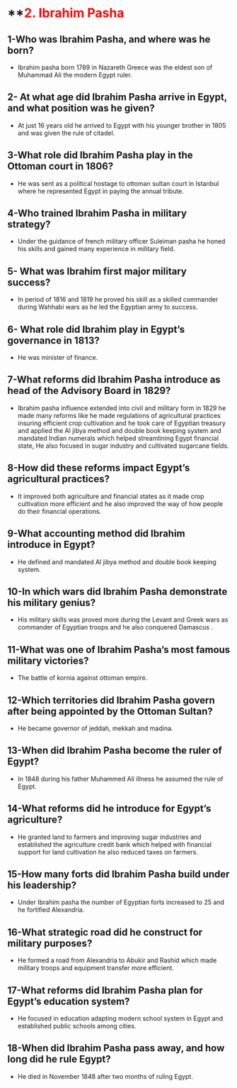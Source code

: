 # **<span style="color: Red">2. Ibrahim Pasha </span>
## **1-Who was Ibrahim Pasha, and where was he born?**

 - Ibrahim pasha born 1789 in Nazareth Greece was the eldest son of Muhammad Ali the modern Egypt ruler.

## **2- At what age did Ibrahim Pasha arrive in Egypt, and what position was he given?**

- At just 16 years old he arrived to Egypt with his younger brother in 1805 and was given the rule of citadel.

## **3-What role did Ibrahim Pasha play in the Ottoman court in 1806?**

- He was sent as a political hostage to ottoman sultan court in Istanbul where he represented Egypt in paying the annual tribute.

## **4-Who trained Ibrahim Pasha in military strategy?**

- Under the guidance of french military officer Suleiman pasha he honed his skills and gained many experience in military field. 
## **5- What was Ibrahim first major military success?**

- In period of 1816 and 1819 he proved his skill as a skilled commander during Wahhabi wars as he led the Egyptian army to success.

## **6- What role did Ibrahim play in Egypt’s governance in 1813?**

- He was minister of finance.


## **7-What reforms did Ibrahim Pasha introduce as head of the Advisory Board in 1829?**

- Ibrahim pasha influence extended into civil and military form in 1829 he made many reforms like he made regulations of agricultural practices insuring efficient crop cultivation  and he took care of Egyptian treasury and applied the Al jibya method and double book keeping system and mandated Indian numerals which helped streamlining Egypt financial state, He also focused in sugar industry and cultivated sugarcane fields.

## **8-How did these reforms impact Egypt’s agricultural practices?**

- It improved both agriculture and financial states as it made crop cultivation more efficient and he also improved the way of how people do their financial operations.

## **9-What accounting method did Ibrahim introduce in Egypt?**

- He defined and mandated Al jibya method and double book keeping system.

## **10-In which wars did Ibrahim Pasha demonstrate his military genius?**

- His military skills was proved more during the Levant and Greek wars as commander of Egyptian troops and he also conquered Damascus .
## **11-What was one of Ibrahim Pasha’s most famous military victories?**

- The battle of kornia against ottoman empire.

## **12-Which territories did Ibrahim Pasha govern after being appointed by the Ottoman Sultan?**

- He became governor of jeddah, mekkah and madina.


## **13-When did Ibrahim Pasha become the ruler of Egypt?**

- In 1848 during his father Muhammed Ali illness he assumed the rule of Egypt.


## **14-What reforms did he introduce for Egypt’s agriculture?**

- He granted land to farmers and improving sugar industries and established the agriculture credit bank which helped with financial support for land cultivation he also reduced taxes on farmers.

## **15-How many forts did Ibrahim Pasha build under his leadership?**

- Under Ibrahim pasha the number of Egyptian forts increased to 25 and he fortified Alexandria.

## **16-What strategic road did he construct for military purposes?**

- He formed a road from Alexandria to Abukir and Rashid which made military troops and equipment transfer more efficient.


## **17-What reforms did Ibrahim Pasha plan for Egypt’s education system?**

- He focused in education adapting modern school system in Egypt and established public schools among cities.

## **18-When did Ibrahim Pasha pass away, and how long did he rule Egypt?**
- He died in November 1848 after two months of ruling Egypt.
